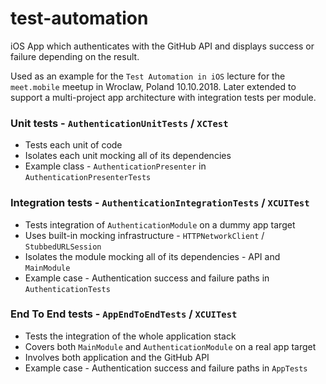 # test-automation

iOS App which authenticates with the GitHub API and displays success or failure depending on the result.

Used as an example for the `Test Automation in iOS` lecture for the `meet.mobile` meetup in Wroclaw, Poland 10.10.2018. Later extended to support a multi-project app architecture with integration tests per module.

### Unit tests - `AuthenticationUnitTests` / `XCTest`
- Tests each unit of code
- Isolates each unit mocking all of its dependencies
- Example class - `AuthenticationPresenter` in `AuthenticationPresenterTests`

### Integration tests - `AuthenticationIntegrationTests` / `XCUITest`
- Tests integration of `AuthenticationModule` on a dummy app target
- Uses built-in mocking infrastructure - `HTTPNetworkClient` / `StubbedURLSession`
- Isolates the module mocking all of its dependencies - API and `MainModule`
- Example case - Authentication success and failure paths in `AuthenticationTests`

### End To End tests - `AppEndToEndTests` / `XCUITest`
- Tests the integration of the whole application stack
- Covers both `MainModule` and `AuthenticationModule` on a real app target
- Involves both application and the GitHub API
- Example case - Authentication success and failure paths in `AppTests`
